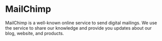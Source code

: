 # MailChimp

MailChimp is a well-known online service to send digital mailings. We use the service to share our knowledge and provide you updates about our blog, website, and products.
